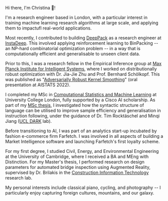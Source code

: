 Hi there, I'm Christina 👋!

I'm a research engineer based in London, with a particular interest in training machine learning research algorithms at large scale, and applying them to impactufl real-world applications. 

Most recently, I contributed to building [DeepPack](https://www.deeppack.ai/) as a research engineer at [InstaDeep](http://instadeep.com). This involved applying reinforcement learning to BinPacking -- an NP-hard combinatorial optimization problem -- in a way that is computationally efficient and generalisable to unseen client data.

Prior to this, I was a research fellow in the Empirical Inference group at [Max Planck Institute for Intelligent Systems](https://ei.is.mpg.de/), where I worked on distributionally robust optimization with Dr. Jia-Jie Zhu and Prof. Bernhard Schölkopf. This was published as "[Adversarially Robust Kernel Smoothing](/research)" (oral presentation at AISTATS 2022).

I completed my MSc in [Computational Statistics and Machine Learning](https://www.ucl.ac.uk/prospective-students/graduate/taught-degrees/computational-statistics-and-machine-learning-msc) at University College London,  fully supported by a Cisco AI scholarship. As part of my [MSc thesis](/research), I investigated how the syntactic structure of language can be utilised to improve sample efficiency and generalisation in instruction following, under the guidance of  Dr. Tim Rocktäschel and Minqi Jiang ([UCL DARK](https://t.co/dhC049wxEB) lab).

Before transitioning to AI, I was part of an analytics start-up incubated by fashion e-commerce firm Farfetch. I was involved in all aspects of building a Market Intelligence software and launching Farfetch's first loyalty scheme.

For my first degree, I studied Civil, Energy, and Environmental Engineering at the University of Cambridge, where I received a BA and MEng with Distinction. For my Master's thesis, I performed research on design parameters for automated bridge inspection using Augmented Reality, supervised by Dr. Brilakis in the [Construction Information Technology](https://cit.eng.cam.ac.uk/about-cit) research lab.

My personal interests include classical piano, cycling, and photography -- I particularly enjoy capturing foreign cultures, mountains, and our galaxy.
